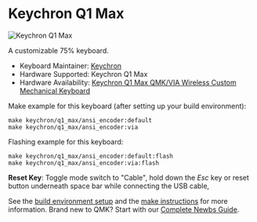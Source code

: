 # Keychron Q1 Max

![Keychron Q1 Max](https://cdn.shopify.com/s/files/1/0059/0630/1017/files/Q1-Max-7.jpg?v=1701051646)

A customizable 75% keyboard.

* Keyboard Maintainer: [Keychron](https://github.com/keychron)
* Hardware Supported: Keychron Q1 Max
* Hardware Availability: [Keychron Q1 Max QMK/VIA Wireless Custom Mechanical Keyboard](https://www.keychron.com/products/keychron-q1-max-qmk-via-wireless-custom-mechanical-keyboard)

Make example for this keyboard (after setting up your build environment):

    make keychron/q1_max/ansi_encoder:default
    make keychron/q1_max/ansi_encoder:via

Flashing example for this keyboard:

    make keychron/q1_max/ansi_encoder:default:flash
    make keychron/q1_max/ansi_encoder:via:flash

**Reset Key**: Toggle mode switch to "Cable", hold down the *Esc* key or reset button underneath space bar while connecting the USB cable,

See the [build environment setup](https://docs.qmk.fm/#/getting_started_build_tools) and the [make instructions](https://docs.qmk.fm/#/getting_started_make_guide) for more information. Brand new to QMK? Start with our [Complete Newbs Guide](https://docs.qmk.fm/#/newbs).

